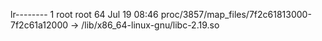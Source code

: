 lr-------- 1 root root 64 Jul 19 08:46 proc/3857/map_files/7f2c61813000-7f2c61a12000 -> /lib/x86_64-linux-gnu/libc-2.19.so
